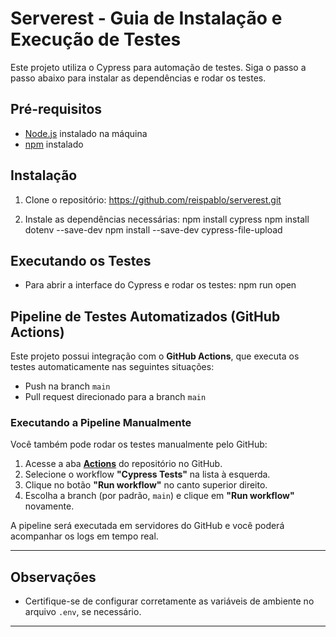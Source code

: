 # Serverest - Guia de Instalação e Execução de Testes

Este projeto utiliza o Cypress para automação de testes. Siga o passo a passo abaixo para instalar as dependências e rodar os testes.

## Pré-requisitos

- [Node.js](https://nodejs.org/) instalado na máquina
- [npm](https://www.npmjs.com/) instalado

## Instalação

1. Clone o repositório:
   https://github.com/reispablo/serverest.git

2. Instale as dependências necessárias:
   npm install cypress
   npm install dotenv --save-dev
   npm install --save-dev cypress-file-upload

## Executando os Testes

- Para abrir a interface do Cypress e rodar os testes:
  npm run open


## Pipeline de Testes Automatizados (GitHub Actions)

Este projeto possui integração com o **GitHub Actions**, que executa os testes automaticamente nas seguintes situações:

- Push na branch `main`
- Pull request direcionado para a branch `main`

### Executando a Pipeline Manualmente

Você também pode rodar os testes manualmente pelo GitHub:

1. Acesse a aba **[Actions](https://github.com/reispablo/serverest/actions)** do repositório no GitHub.
2. Selecione o workflow **"Cypress Tests"** na lista à esquerda.
3. Clique no botão **"Run workflow"** no canto superior direito.
4. Escolha a branch (por padrão, `main`) e clique em **"Run workflow"** novamente.

A pipeline será executada em servidores do GitHub e você poderá acompanhar os logs em tempo real.

---

## Observações

- Certifique-se de configurar corretamente as variáveis de ambiente no arquivo `.env`, se necessário.
  
---
